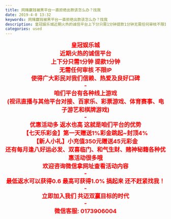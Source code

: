 ```yaml
---
title: 网赌赢钱被黑平台一直拒绝出款该怎么办？找我
date: 2019-4-8 13:32
keywords: 网赌赢钱被黑平台一直拒绝出款该怎么办？找我
description: 皇冠娱乐城近期火热的诚信平台上下分只需1分钟提款1分钟无需任何审核不限IP使得广大彩民对我们信赖、热爱及良好口碑-咱们平台有各种线上游戏(视讯直播与其他平台对接、百家乐、彩票游戏、体育赛事、电子游艺和棋牌游戏)-优惠活动多返水也高这就是咱们
categories: used
---
```

<td class="t_f" id="postmessage_3428454">

<div align="center"><font size="4"><font color="#ff0000"><strong>皇冠娱乐城</strong></font></font></div><div align="center"><font size="4"><font color="#ff0000"><strong>近期火热的诚信平台</strong></font></font></div><div align="center"><font size="4"><font color="#ff0000"><strong>上下分只需1分钟 提款1分钟</strong></font></font></div><div align="center"><font size="4"><font color="#ff0000"><strong>无需任何审核 不限IP</strong></font></font></div><div align="center"><font size="4"><font color="#ff0000"><strong>使得广大彩民对我们信赖、热爱及良好口碑</strong></font></font></div><div align="center"><font size="4"><font color="#ff0000"><strong>-</strong></font></font></div><div align="center"><font size="4"><font color="#ff0000"><strong>咱们平台有各种线上游戏</strong></font></font></div><div align="center"><font size="4"><font color="#ff0000"><strong>(视讯直播与其他平台对接、百家乐、彩票游戏、体育赛事、电子游艺和棋牌游戏)</strong></font></font></div><div align="center"><font size="4"><font color="#ff0000"><strong>-</strong></font></font></div><div align="center"><font size="4"><font color="#ff0000"><strong>优惠活动多 返水也高 这就是咱们平台的优势</strong></font></font></div><div align="center"><font size="4"><font color="#ff0000"><strong>【七天乐彩金】第一天赠送1%彩金跳起~封顶4%</strong></font></font></div><div align="center"><font size="4"><font color="#ff0000"><strong>【新人小礼】小充值350元赠送45元彩金</strong></font></font></div><div align="center"><font size="4"><font color="#ff0000"><strong>还有每月逢八好运必发、双喜临门、和气生财、赌神秘籍各种优惠活动很多哦</strong></font></font></div><div align="center"><font size="4"><font color="#ff0000"><strong>欢迎咨询微信拿网址查看活动内容</strong></font></font></div><div align="center"><font size="4"><font color="#ff0000"><strong>-</strong></font></font></div><div align="center"><font size="4"><font color="#ff0000"><strong>最低返水可以获得0.6 最高可获得1.0% 搞起来 还不赶紧找我！</strong></font></font></div><div align="center"><font size="4"><font color="#ff0000"><strong>-</strong></font></font></div><div align="center"><font size="4"><font color="#ff0000"><strong>立即加入我们 共迈双赢目标的时代</strong></font></font></div><div align="center"><font size="4"><font color="#ff0000"><strong>-</strong></font></font></div><div align="center"><font size="4"><font color="#ff0000"><strong>微信客服: 0173906004</strong></font></font></div><br/>
</td>
